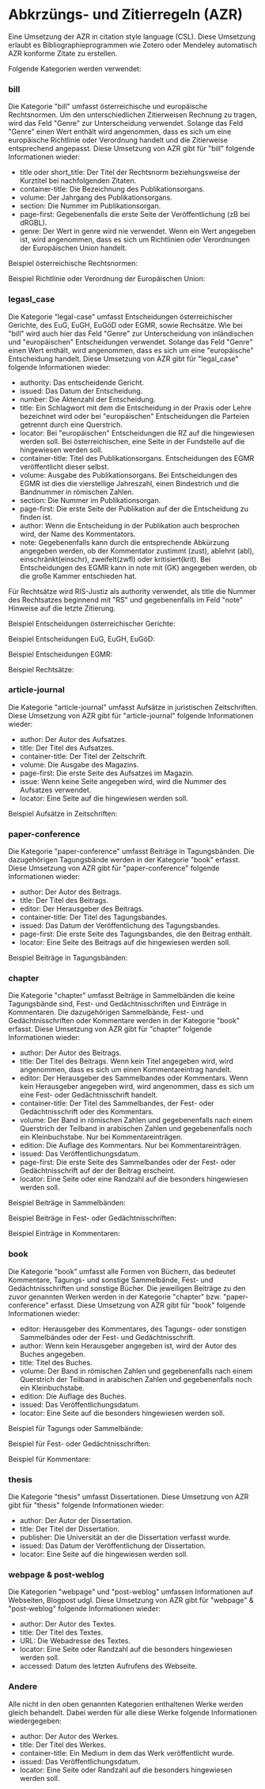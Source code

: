 # Abkrzüngs- und Zitierregeln (AZR)

Eine Umsetzung der AZR in citation style language (CSL). Diese Umsetzung erlaubt es Bibliographieprogrammen wie Zotero oder Mendeley automatisch AZR konforme Zitate zu erstellen.

Folgende Kategorien werden verwendet:

### bill
Die Kategorie "bill" umfasst österreichische und europäische Rechtsnormen. Um den unterschiedlichen Zitierweisen Rechnung zu tragen, wird das Feld "Genre" zur Unterscheidung verwendet. Solange das Feld "Genre" einen Wert enthält wird angenommen, dass es sich um eine europäische Richtlinie oder Verordnung handelt und die Zitierweise entsprechend angepasst.
Diese Umsetzung von AZR gibt für "bill" folgende Informationen wieder:
- title oder short_title: Der Titel der Rechtsnorm beziehungsweise der Kurztitel bei nachfolgenden Zitaten.
- container-title: Die Bezeichnung des Publikationsorgans.
- volume: Der Jahrgang des Publikationsorgans.
- section: Die Nummer im Publikationsorgan.
- page-first: Gegebenenfalls die erste Seite der Veröffentlichung (zB bei dRGBL).
- genre: Der Wert in genre wird nie verwendet. Wenn ein Wert angegeben ist, wird angenommen, dass es sich um Richtlinien oder Verordnungen der Europäischen Union handelt.

Beispiel österreichische Rechtsnormen:

Beispiel Richtlinie oder Verordnung der Europäischen Union:

### legasl_case
Die Kategorie "legal-case" umfasst Entscheidungen österreichischer Gerichte, des EuG, EuGH, EuGöD oder EGMR, sowie Rechsätze. Wie bei "bill" wird auch hier das Feld "Genre" zur Unterscheidung von inländischen und "europäischen" Entscheidungen verwendet. Solange das Feld "Genre" einen Wert enthält, wird angenommen, dass es sich um eine "europäische" Entscheidung handelt.
Diese Umsetzung von AZR gibt für "legal_case" folgende Informationen wieder:
- authority: Das entscheidende Gericht.
- issued: Das Datum der Entscheidung.
- number: Die Aktenzahl der Entscheidung.
- title: Ein Schlagwort mit dem die Entscheidung in der Praxis oder Lehre bezeichnet wird oder bei "europäischen" Entscheidungen die Parteien getrennt durch eine Querstrich.
- locator: Bei "europäischen" Entscheidungen die RZ auf die hingewiesen werden soll. Bei österreichischen, eine Seite in der Fundstelle auf die hingewiesen werden soll.
- container-title: Titel des Publikationsorgans. Entscheidungen des EGMR veröffentlicht dieser selbst.
- volume: Ausgabe des Publikationsorgans. Bei Entscheidungen des EGMR ist dies die vierstellige Jahreszahl, einen Bindestrich und die Bandnummer in römischen Zahlen.
- section: Die Nummer im Publikationsorgan.
- page-first: Die erste Seite der Publikation auf der die Entscheidung zu finden ist.
- author: Wenn die Entscheidung in der Publikation auch besprochen wird, der Name des Kommentators.
- note: Gegebenenfalls kann durch die entsprechende Abkürzung angegeben werden, ob der Kommentator zustimmt (zust), ablehnt (abl), einschränkt(einschr), zweifelt(zwfl) oder kritisiert(krit). Bei Entscheidungen des EGMR kann in note mit (GK) angegeben werden, ob die große Kammer entschieden hat.

Für Rechtsätze wird RIS-Justiz als authority verwendet, als title die Nummer des Rechtsatzes beginnend mit "RS" und gegebenenfalls im Feld "note" Hinweise auf die letzte Zitierung.

Beispiel Entscheidungen österreichischer Gerichte:

Beispiel Entscheidungen EuG, EuGH, EuGöD:

Beispiel Entscheidungen EGMR:

Beispiel Rechtsätze:

### article-journal
Die Kategorie "article-journal" umfasst Aufsätze in juristischen Zeitschriften.
Diese Umsetzung von AZR gibt für "article-journal" folgende Informationen wieder:
- author: Der Autor des Aufsatzes.
- title: Der Titel des Aufsatzes.
- container-title: Der Titel der Zeitschrift.
- volume: Die Ausgabe des Magazins.
- page-first: Die erste Seite des Aufsatzes im Magazin.
- issue: Wenn keine Seite angegeben wird, wird die Nummer des Aufsatzes verwendet.
- locator: Eine Seite auf die hingewiesen werden soll.

Beispiel Aufsätze in Zeitschriften:

### paper-conference
Die Kategorie "paper-conference" umfasst Beiträge in Tagungsbänden. Die dazugehörigen Tagungsbände werden in der Kategorie "book" erfasst.
Diese Umsetzung von AZR gibt für "paper-conference" folgende Informationen wieder:
- author: Der Autor des Beitrags.
- title: Der Titel des Beitrags.
- editor: Der Herausgeber des Beitrags.
- container-title: Der Titel des Tagungsbandes.
- issued: Das Datum der Veröffentlichung des Tagungsbandes.
- page-first: Die erste Seite des Tagungsbandes, die den Beitrag enthält.
- locator: Eine Seite des Beitrags auf die hingewiesen werden soll.

Beispiel Beiträge in Tagungsbänden:

### chapter
Die Kategorie "chapter" umfasst Beiträge in Sammelbänden die keine Tagungsbände sind, Fest- und Gedächtnisschriften und Einträge in Kommentaren. Die dazugehörigen Sammelbände, Fest- und Gedächtnisschriften oder Kommentare werden in der Kategorie "book" erfasst.
Diese Umsetzung von AZR gibt für "chapter" folgende Informationen wieder:
- author: Der Autor des Beitrags.
- title: Der Titel des Beitrags. Wenn kein Titel angegeben wird, wird angenommen, dass es sich um einen Kommentareintrag handelt.
- editor: Der Herausgeber des Sammelbandes oder Kommentars. Wenn kein Herausgeber angegeben wird, wird angenommen, dass es sich um eine Fest- oder Gedächtnisschrift handelt.
- container-title: Der Titel des Sammelbandes, der Fest- oder Gedächtnisschrift oder des Kommentars.
- volume: Der Band in römischen Zahlen und gegebenenfalls nach einem Querstrich der Teilband in arabischen Zahlen und gegebenenfalls noch ein Kleinbuchstabe. Nur bei Kommentareinträgen.
- edition: Die Auflage des Kommentars. Nur bei Kommentareinträgen.
- issued: Das Veröffentlichungsdatum.
- page-first: Die erste Seite des Sammelbandes oder der Fest- oder Gedächtnisschrift auf der der Beitrag erscheint.
- locator: Eine Seite oder eine Randzahl auf die besonders hingewiesen werden soll.

Beispiel Beiträge in Sammelbänden:

Beispiel Beiträge in Fest- oder Gedächtnisschriften:

Beispiel Einträge in Kommentaren:

### book
Die Kategorie "book" umfasst alle Formen von Büchern, das bedeutet Kommentare, Tagungs- und sonstige Sammelbände, Fest- und Gedächtnisschriften und sonstige Bücher. Die jeweiligen Beiträge zu den zuvor genannten Werken werden in der Kategorie "chapter" bzw. "paper-conference" erfasst.
Diese Umsetzung von AZR gibt für "book" folgende Informationen wieder:
- editor: Herausgeber des Kommentares, des Tagungs- oder sonstigen Sammelbändes oder der Fest- und Gedächtnisschrift.
- author: Wenn kein Herausgeber angegeben ist, wird der Autor des Buches angegeben.
- title: Titel des Buches.
- volume: Der Band in römischen Zahlen und gegebenenfalls nach einem Querstrich der Teilband in arabischen Zahlen und gegebenenfalls noch ein Kleinbuchstabe.
- edition: Die Auflage des Buches.
- issued: Das Veröffentlichungsdatum.
- locator: Eine Seite auf die besonders hingewiesen werden soll.

Beispiel für Tagungs oder Sammelbände:

Beispiel für Fest- oder Gedächtnisschriften:

Beispiel für Kommentare:

### thesis
Die Kategorie "thesis" umfasst Dissertationen.
Diese Umsetzung von AZR gibt für "thesis" folgende Informationen wieder:
- author: Der Autor der Dissertation.
- title: Der Titel der Dissertation.
- publisher: Die Universität an der die Dissertation verfasst wurde.
- issued: Das Datum der Veröffentlichung der Dissertation.
- locator: Eine Seite auf die hingewiesen werden soll.

### webpage & post-weblog
Die Kategorien "webpage" und "post-weblog" umfassen Informationen auf Webseiten, Blogpost udgl.
Diese Umsetzung von AZR gibt für "webpage" & "post-weblog" folgende Informationen wieder:
- author: Der Autor des Textes.
- title: Der Titel des Textes.
- URL: Die Webadresse des Textes.
- locator: Eine Seite oder Randzahl auf die besonders hingewiesen werden soll.
- accessed: Datum des letzten Aufrufens des Webseite.

### Andere
Alle nicht in den oben genannten Kategorien enthaltenen Werke werden gleich behandelt.
Dabei werden für alle diese Werke folgende Informationen wiedergegeben:
- author: Der Autor des Werkes.
- title: Der Titel des Werkes.
- container-title: Ein Medium in dem das Werk veröffentlicht wurde.
- issued: Das Veröffentlichungsdatum.
- locator: Eine Seite oder Randzahl auf die besonders hingewiesen werden soll.
